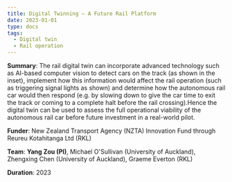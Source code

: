 ```yaml
---
title: Digital Twinning – A Future Rail Platform
date: 2023-01-01
type: docs
tags:
  - Digital twin
  - Rail operation
---
```


**Summary**: The rail digital twin can incorporate advanced technology such as AI-based computer vision to detect cars on the track (as shown in the inset), implement how this information would affect the rail operation (such as triggering signal lights as shown) and determine how the autonomous rail car would then respond (e.g. by slowing down to give the car time to exit the track or coming to a complete halt before the rail crossing).Hence the digital twin can be used to assess the full operational viability of the autonomous rail car before future investment in a real-world pilot.

**Funder**: New Zealand Transport Agency (NZTA) Innovation Fund through Reureu Kotahitanga Ltd (RKL)

**Team**: **Yang Zou (PI)**, Michael O'Sullivan (University of Auckland), Zhengxing Chen (University of Auckland), Graeme Everton (RKL)

**Duration**: 2023

<!--more-->

